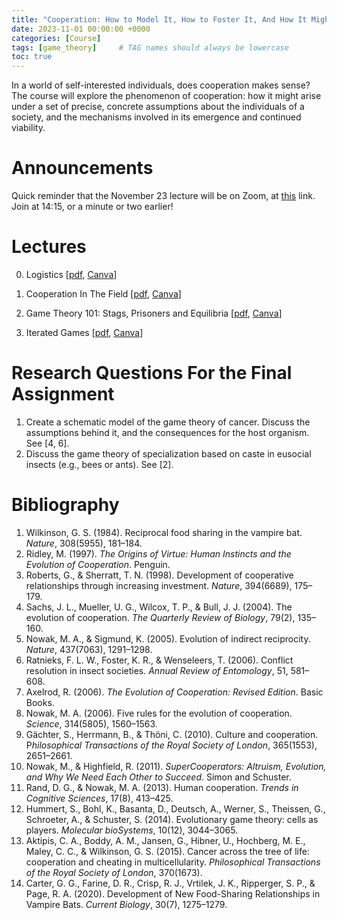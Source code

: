 ```yaml
---
title: "Cooperation: How to Model It, How to Foster It, And How It Might Have Emerged"
date: 2023-11-01 00:00:00 +0000
categories: [Course]
tags: [game_theory]     # TAG names should always be lowercase
toc: true
---
```



In a world of self-interested individuals, does cooperation makes sense? 
The course will explore the phenomenon of cooperation: 
how it might arise under a set of precise, concrete assumptions about the individuals of a society, 
and the mechanisms involved in its emergence and continued viability. 


# Announcements
Quick reminder that the November 23 lecture will be on Zoom, 
at [this](https://uva-live.zoom.us/j/3387430531) link. 
Join at 14:15, or a minute or two earlier!


# Lectures

0. Logistics
    [[pdf](/content/teaching/2023-cooperation/00-logistics.pdf), 
    [Canva](https://www.canva.com/design/DAFzA6JrgdI/WGwicFy9WZYGk8KlyB20oA/edit?utm_content=DAFzA6JrgdI&utm_campaign=designshare&utm_medium=link2&utm_source=sharebutton)]

1. Cooperation In The Field 
    [[pdf](/content/teaching/2023-cooperation/01-cooperation-in-the-field.pdf), 
    [Canva](https://www.canva.com/design/DAFx_KtEq_U/0mEIhNleZhJVPCfz1A1ytA/edit?utm_content=DAFx_KtEq_U&utm_campaign=designshare&utm_medium=link2&utm_source=sharebutton)]

2. Game Theory 101: Stags, Prisoners and Equilibria
    [[pdf](/content/teaching/2023-cooperation/02-game-theory-101.pdf), 
    [Canva](https://www.canva.com/design/DAFzOKO9X-M/6sjGgFbUhCDo7TcOBSSl_Q/edit?utm_content=DAFzOKO9X-M&utm_campaign=designshare&utm_medium=link2&utm_source=sharebutton)]

2. Iterated Games
    [[pdf](/content/teaching/2023-cooperation/03-iterated-games.pdf), 
    [Canva](https://www.canva.com/design/DAF0U3qvG-Q/3lyMHoC2fkIkQCBglvTvCw/edit?utm_content=DAF0U3qvG-Q&utm_campaign=designshare&utm_medium=link2&utm_source=sharebutton)]

# Research Questions For the Final Assignment
1. Create a schematic model of the game theory of cancer. Discuss the assumptions behind it, and the consequences for
    the host organism. See [4, 6].
2. Discuss the game theory of specialization based on caste in eusocial insects (e.g., bees or ants). See [2].

# Bibliography
1. Wilkinson, G. S. (1984). Reciprocal food sharing in the vampire bat. *Nature*, 308(5955), 181–184.
2. Ridley, M. (1997). *The Origins of Virtue: Human Instincts and the Evolution of Cooperation*. Penguin.
3. Roberts, G., & Sherratt, T. N. (1998). Development of cooperative relationships through increasing investment. *Nature*, 394(6689), 175–179.
4. Sachs, J. L., Mueller, U. G., Wilcox, T. P., & Bull, J. J. (2004). The evolution of cooperation. *The Quarterly Review of Biology*, 79(2), 135–160.
5. Nowak, M. A., & Sigmund, K. (2005). Evolution of indirect reciprocity. *Nature*, 437(7063), 1291–1298.
6. Ratnieks, F. L. W., Foster, K. R., & Wenseleers, T. (2006). Conflict resolution in insect societies. *Annual Review of Entomology*, 51, 581–608.
7. Axelrod, R. (2006). *The Evolution of Cooperation: Revised Edition*. Basic Books.
8. Nowak, M. A. (2006). Five rules for the evolution of cooperation. *Science*, 314(5805), 1560–1563.
9. Gächter, S., Herrmann, B., & Thöni, C. (2010). Culture and cooperation. P*hilosophical Transactions of the Royal Society of London*, 365(1553), 2651–2661.
10. Nowak, M., & Highfield, R. (2011). *SuperCooperators: Altruism, Evolution, and Why We Need Each Other to Succeed*. Simon and Schuster.
11. Rand, D. G., & Nowak, M. A. (2013). Human cooperation. *Trends in Cognitive Sciences*, 17(8), 413–425.
12. Hummert, S., Bohl, K., Basanta, D., Deutsch, A., Werner, S., Theissen, G., Schroeter, A., & Schuster, S. (2014). Evolutionary game theory: cells as players. *Molecular bioSystems*, 10(12), 3044–3065.
13. Aktipis, C. A., Boddy, A. M., Jansen, G., Hibner, U., Hochberg, M. E., Maley, C. C., & Wilkinson, G. S. (2015). Cancer across the tree of life: cooperation and cheating in multicellularity. *Philosophical Transactions of the Royal Society of London*, 370(1673).
14. Carter, G. G., Farine, D. R., Crisp, R. J., Vrtilek, J. K., Ripperger, S. P., & Page, R. A. (2020). Development of New Food-Sharing Relationships in Vampire Bats. *Current Biology*, 30(7), 1275–1279.